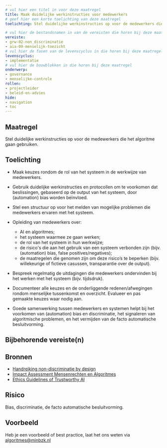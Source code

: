 ```yaml
---
# vul hier een titel in voor deze maatregel
title: Maak duidelijke werkinstructies voor medewerkers
# geef hier een korte toelichting van deze maatregel
toelichting: Stel duidelijke werkinstructies op voor de medewerkers die het algoritme gaan gebruiken. 

# vul hier de bestandsnamen in van de vereisten die horen bij deze maatregel
vereiste:
- grw-02-non_discriminatie
- aia-09-menselijk-toezicht
# vul hier de fasen van de levenscyclus in die horen bij deze maatregel
levenscyclus: 
- implementatie
# vul hier de bouwblokken in die horen bij deze maatregel
onderwerp: 
- governance
- menselijke-controle
rollen:
- projectleider
- beleid-en-advies
hide:
- navigation
- toc
---
```


<!-- Let op! onderstaande regel met 'tags' niet weghalen! Deze maakt automatisch de knopjes op basis van de metadata  -->
<!-- tags -->

## Maatregel
Stel duidelijke werkinstructies op voor de medewerkers die het algoritme gaan gebruiken. 

## Toelichting
-	Maak keuzes rondom de rol van het systeem in de werkwijze van medewerkers.
-	Gebruik duidelijke werkinstructies en protocollen om te voorkomen dat beslissingen, gebaseerd op de output van het systeem, door (automation) bias worden beïnvloed.
-	Stel een structuur op voor het melden van mogelijke problemen die medewerkers ervaren met het systeem.
-	Opleiding van medewerkers over:

	-	AI en algoritmes;
	-	het systeem waarmee ze gaan werken;
	-	de rol van het systeem in hun werkwijze;
	-	de risico's die aan het gebruik van een systeem verbonden zijn (bijv. (automation) bias, false positives/negatives);
	-	de maatregelen die genomen zijn om deze risico’s te beperken (bijv. willekeurige of fictieve casussen, transparantie over de output).

-	Bespreek regelmatig de uitdagingen die medewerkers ondervinden bij het werken met het systeem (bijv. tijdsdruk).
-	Documenteer alle keuzes en de onderliggende redenen/afwegingen rondom menselijke tussenkomst en overzicht. Evalueer en pas gemaakte keuzes waar nodig aan.

- Goede samenwerking tussen medewerkers en systemen helpt bij het voorkomen van (automation) bias en discriminatie, het signaleren van algoritmische problemen, en het vermijden van de facto automatische besluitvorming.

## Bijbehorende vereiste(n)
<!-- Hier volgt een lijst met vereisten op basis van de in de metadata ingevulde vereiste -->

<!-- Let op! onderstaande regel met 'list_vereisten_on_maatregelen_page' niet weghalen! Deze maakt automatisch een lijst van bijbehorende verseisten op basis van de metadata  -->
<!-- list_vereisten_on_maatregelen_page -->

## Bronnen 
<!-- Vul hier de relevante bronnen in voor deze maatregel -->

- [Handreiking non-discriminatie by design](https://open.overheid.nl/documenten/ronl-3f9fa69c-acf4-444d-96e1-5c48df00eb3c/pdf) 
- [Impact Assessment Mensenrechten en Algoritmes](https://www.rijksoverheid.nl/documenten/rapporten/2021/02/25/impact-assessment-mensenrechten-en-algoritmes) 
- [Ethics Guidelines of Trustworthy AI](https://op.europa.eu/en/publication-detail/-/publication/d3988569-0434-11ea-8c1f-01aa75ed71a1)


## Risico 
<!-- vul hier het specifieke risico in dat kan worden gemitigeerd met behulp van deze maatregel -->

Bias, discriminatie, de facto automatische besluitvorming.

## Voorbeeld
<!-- Voeg hier een voorbeeld toe, door er bijvoorbeeld naar te verwijzen -->

Heb je een voorbeeld of best practice, laat het ons weten via [algoritmes@minbzk.nl](mailto:algoritmes@minbzk.nl)

